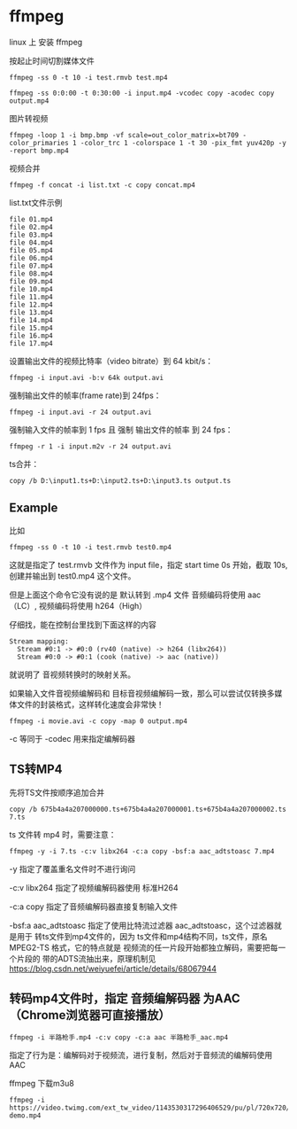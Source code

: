 # ffmpeg
linux 上 安装 ffmpeg  



按起止时间切割媒体文件
```
ffmpeg -ss 0 -t 10 -i test.rmvb test.mp4
```

```
ffmpeg -ss 0:0:00 -t 0:30:00 -i input.mp4 -vcodec copy -acodec copy output.mp4
```



图片转视频

```
ffmpeg -loop 1 -i bmp.bmp -vf scale=out_color_matrix=bt709 -color_primaries 1 -color_trc 1 -colorspace 1 -t 30 -pix_fmt yuv420p -y -report bmp.mp4
```



视频合并

```shell
ffmpeg -f concat -i list.txt -c copy concat.mp4
```



list.txt文件示例
```shell
file 01.mp4
file 02.mp4
file 03.mp4
file 04.mp4
file 05.mp4
file 06.mp4
file 07.mp4
file 08.mp4
file 09.mp4
file 10.mp4
file 11.mp4
file 12.mp4
file 13.mp4
file 14.mp4
file 15.mp4
file 16.mp4
file 17.mp4
```



设置输出文件的视频比特率（video bitrate）到 64 kbit/s：

```shell
ffmpeg -i input.avi -b:v 64k output.avi
```



强制输出文件的帧率(frame rate)到 24fps：

```shell
ffmpeg -i input.avi -r 24 output.avi
```



强制输入文件的帧率到 1 fps 且 强制 输出文件的帧率 到 24 fps：

```shell
ffmpeg -r 1 -i input.m2v -r 24 output.avi
```

ts合并：
```shell
copy /b D:\input1.ts+D:\input2.ts+D:\input3.ts output.ts
```



## Example

比如

```shell
ffmpeg -ss 0 -t 10 -i test.rmvb test0.mp4
```

这就是指定了 test.rmvb 文件作为 input file，指定 start time 0s 开始，截取 10s, 创建并输出到 test0.mp4 这个文件。

但是上面这个命令它没有说的是 默认转到 .mp4 文件 音频编码将使用 aac（LC）, 视频编码将使用 h264（High）

仔细找，能在控制台里找到下面这样的内容

```shell
Stream mapping:
  Stream #0:1 -> #0:0 (rv40 (native) -> h264 (libx264))
  Stream #0:0 -> #0:1 (cook (native) -> aac (native))
```

就说明了 音视频转换时的映射关系。



如果输入文件音视频编解码和 目标音视频编解码一致，那么可以尝试仅转换多媒体文件的封装格式，这样转化速度会非常快！

`ffmpeg -i movie.avi -c copy -map 0 output.mp4`

-c 等同于 -codec 用来指定编解码器



## TS转MP4

先将TS文件按顺序追加合并

```shell
copy /b 675b4a4a207000000.ts+675b4a4a207000001.ts+675b4a4a207000002.ts 7.ts
```



ts 文件转 mp4 时，需要注意：

```shell
ffmpeg -y -i 7.ts -c:v libx264 -c:a copy -bsf:a aac_adtstoasc 7.mp4
```

-y 指定了覆盖重名文件时不进行询问

-c:v libx264 指定了视频编解码器使用 标准H264

-c:a copy 指定了音频编解码器直接复制输入文件

-bsf:a aac_adtstoasc 指定了使用比特流过滤器 aac_adtstoasc，这个过滤器就是用于 转ts文件到mp4文件的，因为 ts文件和mp4结构不同，ts文件，原名 MPEG2-TS 格式，它的特点就是 视频流的任一片段开始都独立解码，需要把每一个片段的 带的ADTS流抽出来，原理机制见 https://blog.csdn.net/weiyuefei/article/details/68067944



## 转码mp4文件时，指定 音频编解码器 为AAC（Chrome浏览器可直接播放）

```shell
ffmpeg -i 半路枪手.mp4 -c:v copy -c:a aac 半路枪手_aac.mp4
```

指定了行为是：编解码对于视频流，进行复制，然后对于音频流的编解码使用 AAC



ffmpeg 下载m3u8

```shell
ffmpeg -i https://video.twimg.com/ext_tw_video/1143530317296406529/pu/pl/720x720/69ZLvxR5w_0y7mVj.m3u8 demo.mp4
```

